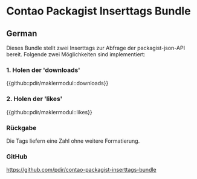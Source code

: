 # Contao Packagist Inserttags Bundle
## German
Dieses Bundle stellt zwei Inserttags zur Abfrage der packagist-json-API bereit.
Folgende zwei Möglichkeiten sind implementiert:

### 1. Holen der 'downloads'
{{github::pdir/maklermodul::downloads}}

### 2. Holen der 'likes'
{{github::pdir/maklermodul::likes}}

### Rückgabe
Die Tags liefern eine Zahl ohne weitere Formatierung.

### GitHub
https://github.com/pdir/contao-packagist-inserttags-bundle

